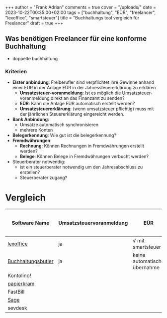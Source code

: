 +++
author = "Frank Adrian"
comments = true
cover = "/uploads/"
date = 2023-10-22T00:35:00+02:00
tags = ["buchhaltung", "EÜR", "freelancer", "lexoffice", "smartsteuer"]
title = "Buchhaltungs tool vergleich für Freelancer"
draft = true
+++

## Was benötigen Freelancer für eine konforme Buchhaltung
- doppelte buchhaltung

 


### Kriterien
- **Elster anbindung**: Freiberufler sind verpflichtet ihre Gewinne anhand einer EÜR in der Anlage EÜR in der Jahressteuererklärung zu erklären
  - **Umsatzsteuer-voranmeldung**: Ist es möglich die Umsatzsteuer-voranmeldung direkt an das Finanzamt zu senden?
  - **EÜR**: Kann die Anlage EÜR automatisch erstellt werden?
  - **Umsatzsteuererklärung**: (wenn umsatzsteuer pflichtig) muss mit der jährlichen Steuererklärung eingereicht werden. 
- **Bank Anbindung**:
  - Umsätze automatisch synchronisieren
  - mehrere Konten
- **Belegerkennung**: Wie gut ist die belegerkennung? 
- **Fremdwährungen**: 
  - **Rechnung**: Können Rechnungen in Fremdwährungen erstellt werden?
  - **Belege**: Können Belege in Fremdwährungen verbucht werden?
- Steuerberater notwendig:
  - ist ein steuerberater notwendig um den Jahresabschluss zu erstellen?
  - Steuerberater zugang?


# Vergleich


| Software Name                                                                                                                 | Umsatzsteuervoranmeldung | EÜR                          | Umsatzsteuererklärung | Bank verlauf automatisch importieren | Mehrere Konten | Automatische Belegerkennung | Fremd-währungen | Steuerberater notwendig? | Steuerberater Zugang |
|-------------------------------------------------------------------------------------------------------------------------------|-------------------------|------------------------------|-----------------------|--------------------------------------|----------------|-----------------------------|-----------------|--------------------------|----------------------|
| [lexoffice](https://www.awin1.com/awclick.php?gid=368497&mid=13787&awinaffid=1456770&linkid=2440761&clickref=)                | ja                      | √ mit smartsteuer            | √ mit smartsteuer     | √                                    | √              | √                           | nein            | nein                     | ja                   |
| [Buchhaltungsbutler](https://www.awin1.com/awclick.php?gid=460510&mid=32115&awinaffid=1456770&linkid=3354560&clickref=)       | ja                      | keine automatische übernahme | nein                  | ja                                   | ja             |                             | ja              |                          | ja                   |
| Kontolino!                                                                                                                    |                         |                              |                       |                                      |                |                             |                 |                          |                      |
| [papierkram](https://www.awin1.com/awclick.php?gid=426184&mid=25390&awinaffid=1456770&linkid=3017980&clickref=)               |                         |                              |                       |                                      |                |                             |                 |                          |                      |
| FastBill                                                                                                                      |                         |                              |                       |                                      |                |                             |                 |                          |                      |
| [Sage](https://www.awin1.com/awclick.php?gid=400001&mid=11752&awinaffid=1456770&linkid=2739676&clickref=)                     |                         |                              |                       |                                      |                |                             |                 |                          |                      |
| sevdesk                                                                                                                       |                         |                              |                       |                                      |                |                             |                 |                          |                      |